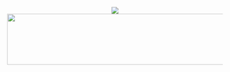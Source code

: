 <div align=center>
<img src="https://capsule-render.vercel.app/api?type=venom&color=gradient&height=300&section=header&text=Hi-nl-I'm%20Doyun&fontSize=90&animation=fadeIn" />
</div>

<a href="https://github.com/devxb/gitanimals">
  <img src="https://render.gitanimals.org/lines/{doyun5565}?pet-id=1" width="1000" height="120"/>
</a>
